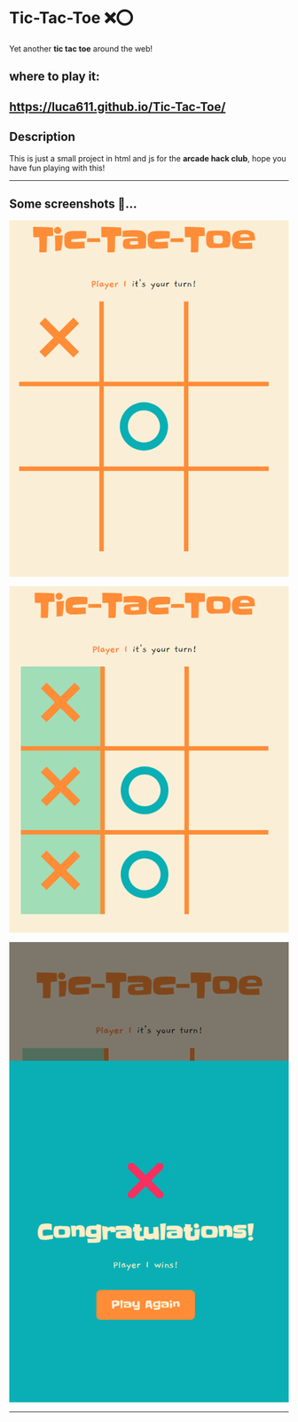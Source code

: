 # Tic-Tac-Toe ❌⭕
Yet another **tic tac toe** around the web! 

## where to play it:
https://luca611.github.io/Tic-Tac-Toe/
---
## Description 
This is just a small project in html and js for the **arcade hack club**, hope you have fun playing with this!

---
## Some screenshots 📸...

![alt text](image.png)

![alt text](image-1.png)

![alt text](image-4.png)

---
